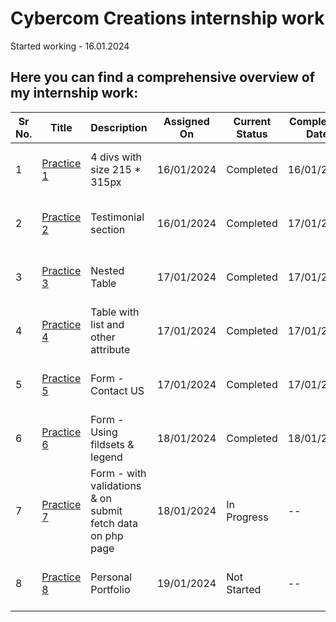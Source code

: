 # Cybercom Creations internship work


Started working - 16.01.2024



## Here you can find a comprehensive overview of my internship work:

| Sr No. | Title                          | Description                       | Assigned On | Current Status | Completion Date | Repo Link              | Project Link            |
| ------ | ------------------------------ | --------------------------------- | ------------ | --------------- | ---------------- | ---------------------- | ----------------------- |
| 1      | [Practice 1](#)            |    4 divs with size 215 * 315px     | 16/01/2024   | Completed     | 16/01/2024       | [Click to Visit Repo ](https://github.com/ravi-patel57144/Cybercom/tree/main/HTML/Practice_1)         | [Click to visit Project](https://ravi-patel57144.github.io/Cybercom/HTML/Practice_1)          |
| 2      | [Practice 2](#)            |    Testimonial section              | 16/01/2024   | Completed       | 17/01/2024       | [Click to Visit Repo ](https://github.com/ravi-patel57144/Cybercom/tree/main/HTML/Practice_2)         | [Click to visit Project](https://ravi-patel57144.github.io/Cybercom/HTML/Practice_2)       |
| 3      | [Practice 3](#)            |    Nested Table                     | 17/01/2024   | Completed     | 17/01/2024     | [Click to Visit Repo ](https://github.com/ravi-patel57144/Cybercom/tree/main/HTML/Practice_3)         | [Click to visit Project](https://ravi-patel57144.github.io/Cybercom/HTML/Practice_3)       |
| 4      | [Practice 4](#)            | Table with list and other attribute | 17/01/2024   | Completed     | 17/01/2024       | [Click to Visit Repo ](https://github.com/ravi-patel57144/Cybercom/tree/main/HTML/Practice_4)         | [Click to visit Project](https://ravi-patel57144.github.io/Cybercom/HTML/Practice_4)       |
| 5      | [Practice 5](#)            |    Form - Contact US                | 17/01/2024   | Completed       | 17/01/2024        | [Click to Visit Repo ](https://github.com/ravi-patel57144/Cybercom/tree/main/HTML/Practice_5)         | [Click to visit Project](https://ravi-patel57144.github.io/Cybercom/HTML/Practice_5)       |
| 6      | [Practice 6](#)            |    Form - Using fildsets & legend   | 18/01/2024   | Completed     | 18/01/2024        | [Click to Visit Repo ](https://github.com/ravi-patel57144/Cybercom/tree/main/HTML/Practice_6)         | [Click to visit Project](https://ravi-patel57144.github.io/Cybercom/HTML/Practice_6)       |
| 7      | [Practice 7](#)            | Form - with validations & on <br> submit  fetch data on php page | 18/01/2024   | In Progress       | --       | [Click to Visit Repo ](https://github.com/ravi-patel57144/Cybercom/tree/main/HTML/Practice_6) | [Click to visit Project](https://ravi-patel57144.github.io/Cybercom/HTML/Practice_7)       |
| 8      | [Practice 8](#)            |    Personal Portfolio               | 19/01/2024   | Not Started     | --       | [Click to Visit Repo ](https://github.com/ravi-patel57144/Cybercom/tree/main/PortFolio)         | [Click to visit Project](https://ravi-patel57144.github.io/Cybercom/HTML/PortFolio)       |

